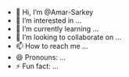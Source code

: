 - 👋 Hi, I’m @Amar-Sarkey
- 👀 I’m interested in ...
- 🌱 I’m currently learning ...
- 💞️ I’m looking to collaborate on ...
- 📫 How to reach me ...
- 😄 Pronouns: ...
- ⚡ Fun fact: ...

<!---
Amar-Sarkey/Amar-Sarkey is a ✨ special ✨ repository because its `README.md` (this file) appears on your GitHub profile.
You can click the Preview link to take a look at your changes.
--->
